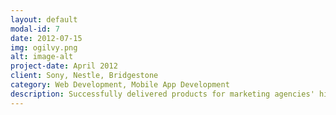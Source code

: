 ```yaml
---
layout: default
modal-id: 7
date: 2012-07-15
img: ogilvy.png
alt: image-alt
project-date: April 2012
client: Sony, Nestle, Bridgestone
category: Web Development, Mobile App Development
description: Successfully delivered products for marketing agencies' high-profile clients, identified best media techniques and tools to support BTL campaigns.
---
```

